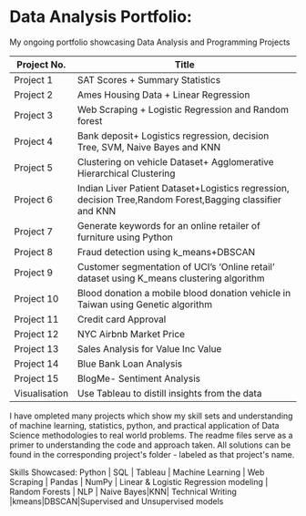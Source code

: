 # Data Analysis Portfolio:  
My ongoing portfolio showcasing Data Analysis and Programming Projects

Project No. | Title
------------ | -------------
Project 1| SAT Scores + Summary Statistics
Project 2 | Ames Housing Data + Linear Regression
Project 3 | Web Scraping + Logistic Regression and Random forest
Project 4 | Bank deposit+ Logistics regression, decision Tree, SVM, Naive Bayes and KNN
Project 5 |Clustering on vehicle Dataset+ Agglomerative Hierarchical Clustering
Project 6 |Indian Liver Patient Dataset+Logistics regression, decision Tree,Random Forest,Bagging classifier and KNN
Project 7 | Generate keywords for an online retailer of furniture using Python 
Project 8 | Fraud detection using k_means+DBSCAN
Project 9 | Customer segmentation of UCI’s ‘Online retail’ dataset using K_means clustering algorithm
Project 10 | Blood donation a mobile blood donation vehicle in Taiwan using Genetic algorithm
Project 11 | Credit card Approval
Project 12 | NYC Airbnb Market Price 
Project 13 | Sales Analysis for Value Inc Value
Project 14 | Blue Bank Loan Analysis
Project 15 | BlogMe- Sentiment Analysis
Visualisation| Use Tableau to distill insights from the data

I have ompleted many projects which show my skill sets and understanding of machine learning, statistics, python, and practical application of Data Science methodologies to real world problems. The readme files serve as a primer to understanding the code and approach taken. All solutions can be found in the corresponding project's folder - labeled as that project's name.

Skills Showcased: Python | SQL | Tableau | Machine Learning | Web Scraping |  Pandas | NumPy | Linear & Logistic Regression modeling | Random Forests | NLP | Naive Bayes|KNN| Technical Writing |kmeans|DBSCAN|Supervised and Unsupervised models
